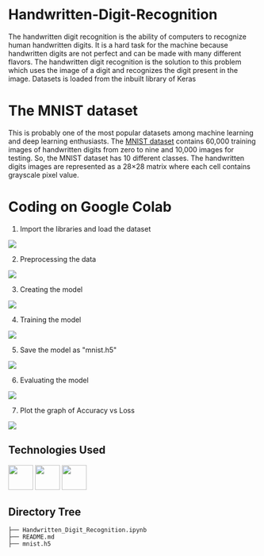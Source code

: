 # Handwritten-Digit-Recognition
The handwritten digit recognition is the ability of computers to recognize human handwritten digits. It is a hard task for the machine because handwritten digits are not perfect and can be made with many different flavors. The handwritten digit recognition is the solution to this problem which uses the image of a digit and recognizes the digit present in the image. Datasets is loaded from the inbuilt library of Keras

# The MNIST dataset
This is probably one of the most popular datasets among machine learning and deep learning enthusiasts. The [MNIST dataset](http://yann.lecun.com/exdb/mnist/) contains 60,000 training images of handwritten digits from zero to nine and 10,000 images for testing. So, the MNIST dataset has 10 different classes. The handwritten digits images are represented as a 28×28 matrix where each cell contains grayscale pixel value.

# Coding on Google Colab

1. Import the libraries and load the dataset
<img target="_blank" src="https://64.media.tumblr.com/2b7e394673b8c7bb67d076de57af0d54/7d9fe0e8c295eea3-39/s1280x1920/afaa604c2a610e2c8c5a61c6fe40f444831fc773.png">

2. Preprocessing the data
<img target="_blank" src="https://64.media.tumblr.com/2da3b2adabb8d3623fdd8168d16309c9/7d9fe0e8c295eea3-b5/s1280x1920/49e9fc2222772df0fca11e6bf0823045e7029a0f.png">

3. Creating the model
<img target="_blank" src="https://64.media.tumblr.com/be4c14c7311b3ae633e0399b26da8f93/7d9fe0e8c295eea3-91/s1280x1920/79675abeb7b712d9fdee40bd87cdb4e69ffb9521.png">

4. Training the model
<img target="_blank" src="https://64.media.tumblr.com/c27709b5efbcd8493142aef9058ea5d6/7d9fe0e8c295eea3-bb/s1280x1920/a84d3786dd44c1e5d38396f7f422eb1c0614a089.png">

5. Save the model as "mnist.h5"
<img target="_blank" src="https://64.media.tumblr.com/ea407f217f1ac7b50b2c16c6feacb5d8/efd72c215d3a98aa-48/s1280x1920/11f88a015cdf99d997a047b5527645a98527e51a.png">

6. Evaluating the model
<img target="_blank" src="https://64.media.tumblr.com/3194b3574e2961fecee5d96886a2f6c7/efd72c215d3a98aa-0e/s1280x1920/6504524066943a71342e288654ea4fc8ae1b2f7f.png">

7. Plot the graph of Accuracy vs Loss
<img target="_blank" src="https://64.media.tumblr.com/9ecabb1af0cdc7c252509500c0aa12da/efd72c215d3a98aa-8a/s1280x1920/ec4cd53c00a841be55f16bde9dc209ea8ddc0375.png">

## Technologies Used
[<img target="_blank" src="https://www.gstatic.com/devrel-devsite/prod/vbd0faab6c0701e17b2f66039dd03326fc0e1627ecbcddaec4cd383df8dda622c/tensorflow/images/lockup.svg" height=50>](https://www.tensorflow.org/) [<img target="_blank" src="https://keras.io/img/logo-small.png" height=50>](https://keras.io/) [<img target="_blank" src="https://matplotlib.org/stable/_static/logo2_compressed.svg" height=50>](https://matplotlib.org/stable/index.html)
## Directory Tree 
```
├── Handwritten_Digit_Recognition.ipynb
├── README.md
├── mnist.h5
```
